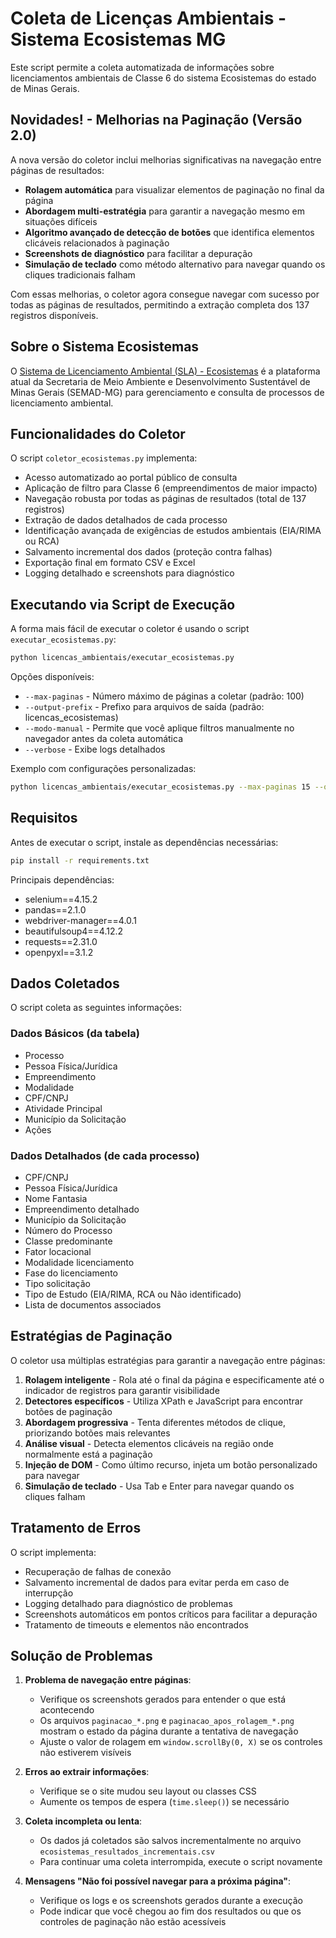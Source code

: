 # Coleta de Licenças Ambientais - Sistema Ecosistemas MG

Este script permite a coleta automatizada de informações sobre licenciamentos ambientais de Classe 6 do sistema Ecosistemas do estado de Minas Gerais.

## Novidades! - Melhorias na Paginação (Versão 2.0)

A nova versão do coletor inclui melhorias significativas na navegação entre páginas de resultados:

- **Rolagem automática** para visualizar elementos de paginação no final da página
- **Abordagem multi-estratégia** para garantir a navegação mesmo em situações difíceis
- **Algoritmo avançado de detecção de botões** que identifica elementos clicáveis relacionados à paginação
- **Screenshots de diagnóstico** para facilitar a depuração
- **Simulação de teclado** como método alternativo para navegar quando os cliques tradicionais falham

Com essas melhorias, o coletor agora consegue navegar com sucesso por todas as páginas de resultados, permitindo a extração completa dos 137 registros disponíveis.

## Sobre o Sistema Ecosistemas

O [Sistema de Licenciamento Ambiental (SLA) - Ecosistemas](https://ecosistemas.meioambiente.mg.gov.br/sla/) é a plataforma atual da Secretaria de Meio Ambiente e Desenvolvimento Sustentável de Minas Gerais (SEMAD-MG) para gerenciamento e consulta de processos de licenciamento ambiental.

## Funcionalidades do Coletor

O script `coletor_ecosistemas.py` implementa:

- Acesso automatizado ao portal público de consulta
- Aplicação de filtro para Classe 6 (empreendimentos de maior impacto)
- Navegação robusta por todas as páginas de resultados (total de 137 registros)
- Extração de dados detalhados de cada processo
- Identificação avançada de exigências de estudos ambientais (EIA/RIMA ou RCA)
- Salvamento incremental dos dados (proteção contra falhas)
- Exportação final em formato CSV e Excel
- Logging detalhado e screenshots para diagnóstico

## Executando via Script de Execução

A forma mais fácil de executar o coletor é usando o script `executar_ecosistemas.py`:

```bash
python licencas_ambientais/executar_ecosistemas.py
```

Opções disponíveis:
- `--max-paginas` - Número máximo de páginas a coletar (padrão: 100)
- `--output-prefix` - Prefixo para arquivos de saída (padrão: licencas_ecosistemas)
- `--modo-manual` - Permite que você aplique filtros manualmente no navegador antes da coleta automática
- `--verbose` - Exibe logs detalhados

Exemplo com configurações personalizadas:
```bash
python licencas_ambientais/executar_ecosistemas.py --max-paginas 15 --output-prefix dados_mineracao --verbose
```

## Requisitos

Antes de executar o script, instale as dependências necessárias:

```bash
pip install -r requirements.txt
```

Principais dependências:
- selenium==4.15.2
- pandas==2.1.0
- webdriver-manager==4.0.1
- beautifulsoup4==4.12.2
- requests==2.31.0
- openpyxl==3.1.2

## Dados Coletados

O script coleta as seguintes informações:

### Dados Básicos (da tabela)
- Processo
- Pessoa Física/Jurídica
- Empreendimento
- Modalidade
- CPF/CNPJ
- Atividade Principal
- Município da Solicitação
- Ações

### Dados Detalhados (de cada processo)
- CPF/CNPJ
- Pessoa Física/Jurídica
- Nome Fantasia
- Empreendimento detalhado
- Município da Solicitação
- Número do Processo
- Classe predominante
- Fator locacional
- Modalidade licenciamento
- Fase do licenciamento
- Tipo solicitação
- Tipo de Estudo (EIA/RIMA, RCA ou Não identificado)
- Lista de documentos associados

## Estratégias de Paginação

O coletor usa múltiplas estratégias para garantir a navegação entre páginas:

1. **Rolagem inteligente** - Rola até o final da página e especificamente até o indicador de registros para garantir visibilidade
2. **Detectores específicos** - Utiliza XPath e JavaScript para encontrar botões de paginação
3. **Abordagem progressiva** - Tenta diferentes métodos de clique, priorizando botões mais relevantes
4. **Análise visual** - Detecta elementos clicáveis na região onde normalmente está a paginação
5. **Injeção de DOM** - Como último recurso, injeta um botão personalizado para navegar
6. **Simulação de teclado** - Usa Tab e Enter para navegar quando os cliques falham

## Tratamento de Erros

O script implementa:

- Recuperação de falhas de conexão
- Salvamento incremental de dados para evitar perda em caso de interrupção
- Logging detalhado para diagnóstico de problemas
- Screenshots automáticos em pontos críticos para facilitar a depuração
- Tratamento de timeouts e elementos não encontrados

## Solução de Problemas

1. **Problema de navegação entre páginas**:
   - Verifique os screenshots gerados para entender o que está acontecendo
   - Os arquivos `paginacao_*.png` e `paginacao_apos_rolagem_*.png` mostram o estado da página durante a tentativa de navegação
   - Ajuste o valor de rolagem em `window.scrollBy(0, X)` se os controles não estiverem visíveis

2. **Erros ao extrair informações**:
   - Verifique se o site mudou seu layout ou classes CSS
   - Aumente os tempos de espera (`time.sleep()`) se necessário

3. **Coleta incompleta ou lenta**:
   - Os dados já coletados são salvos incrementalmente no arquivo `ecosistemas_resultados_incrementais.csv`
   - Para continuar uma coleta interrompida, execute o script novamente

4. **Mensagens "Não foi possível navegar para a próxima página"**:
   - Verifique os logs e os screenshots gerados durante a execução
   - Pode indicar que você chegou ao fim dos resultados ou que os controles de paginação não estão acessíveis 
